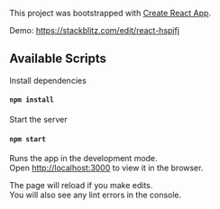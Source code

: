 This project was bootstrapped with [Create React App](https://github.com/facebook/create-react-app).

Demo: https://stackblitz.com/edit/react-hspjfj

## Available Scripts

Install dependencies

#### `npm install`

Start the server

#### `npm start`

Runs the app in the development mode.<br />
Open [http://localhost:3000](http://localhost:3000) to view it in the browser.

The page will reload if you make edits.<br />
You will also see any lint errors in the console.



